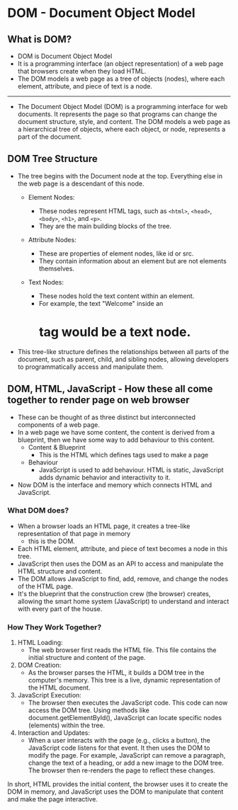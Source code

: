 # DOM - Document Object Model


## What is DOM?
- DOM is Document Object Model
- It is a programming interface (an object representation) of a web page that browsers create when they load HTML.
- The DOM models a web page as a tree of objects (nodes), where each element, attribute, and piece of text is a node.

---

- The Document Object Model (DOM) is a programming interface for web documents. It represents the page so that programs can change the document structure, style, and content. The DOM models a web page as a hierarchical tree of objects, where each object, or node, represents a part of the document.

## DOM Tree Structure
- The tree begins with the Document node at the top. Everything else in the web page is a descendant of this node.
    - Element Nodes:
        - These nodes represent HTML tags, such as `<html>`, `<head>`, `<body>`, `<h1>`, and `<p>`.
        - They are the main building blocks of the tree.

    - Attribute Nodes:
        - These are properties of element nodes, like id or src.
        - They contain information about an element but are not elements themselves.

    - Text Nodes:
        - These nodes hold the text content within an element.
        - For example, the text "Welcome" inside an <h1> tag would be a text node.

- This tree-like structure defines the relationships between all parts of the document, such as parent, child, and sibling nodes, allowing developers to programmatically access and manipulate them.


## DOM, HTML, JavaScript - How these all come together to render page on web browser
- These can be thought of as three distinct but interconnected components of a web page.
- In a web page we have some content, the content is derived from a blueprint, then we have some way to add behaviour to
this content.
    - Content & Blueprint
        - This is the HTML which defines tags used to make a page
    - Behaviour
        - JavaScript is used to add behaviour. HTML is static, JavaScript adds dynamic behavior and interactivity to it.
- Now DOM is the interface and memory which connects HTML and JavaScript.

### What DOM does?
- When a browser loads an HTML page, it creates a tree-like representation of that page in memory
    - this is the DOM.
- Each HTML element, attribute, and piece of text becomes a node in this tree.
- JavaScript then uses the DOM as an API to access and manipulate the HTML structure and content.
- The DOM allows JavaScript to find, add, remove, and change the nodes of the HTML page.
- It's the blueprint that the construction crew (the browser) creates, allowing the smart home system (JavaScript) to understand and interact with every part of the house.

### How They Work Together?
1. HTML Loading:
    - The web browser first reads the HTML file. This file contains the initial structure and content of the page.
2. DOM Creation:
    - As the browser parses the HTML, it builds a DOM tree in the computer's memory. This tree is a live, dynamic representation of the HTML document.
3. JavaScript Execution:
    - The browser then executes the JavaScript code. This code can now access the DOM tree. Using methods like document.getElementById(), JavaScript can locate specific nodes (elements) within the tree.
4. Interaction and Updates:
    - When a user interacts with the page (e.g., clicks a button), the JavaScript code listens for that event. It then uses the DOM to modify the page. For example, JavaScript can remove a paragraph, change the text of a heading, or add a new image to the DOM tree. The browser then re-renders the page to reflect these changes.

In short, HTML provides the initial content, the browser uses it to create the DOM in memory, and JavaScript uses the DOM to manipulate that content and make the page interactive.

